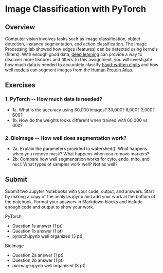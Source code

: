 # Image Classification with PyTorch

## Overview

Computer vision involves tasks such as image classification, object detection, instance segmentation, and action classification.
The Image Processing lab showed how edges (features) can be detected using kernels (filters).
With enough good data, [deep learning](https://pytorch.org) can provide a way to discover more features and filters.
In this assignment, you will investigate how much data is needed to accurately classify [hand-written digits](https://en.wikipedia.org/wiki/MNIST_database) and how well [models](https://github.com/bioimage-io/use-cases/tree/main/case3-devtools) can segment images from the [Human Protein Atlas](https://www.proteinatlas.org).

## Exercises

### 1. PyTorch -- How much data is needed?

- 1a. What is the accuracy using 60,000 images? 30,000? 6,000? 3,000? 600?
- 1b. How do the weights looks different when trained with 60,000 vs 600?

### 2. BioImage -- How well does segmentation work?

- 2a. Explain the parameters provided to watershed(). What happens when you remove mask? What happens when you remove markers?
- 2b. Compare how well segmentation works for cyto, endo, mito, and nucl. What types of samples work well? Not as well?

## Submit

Submit two Jupyter Notebooks with your code, output, and answers.
Start by making a copy of the analysis.ipynb and add your work at the bottom of the notebook.
Format your answers in Markdown blocks and include enough code and output to show your work.

PyTorch

- Question 1a answer (1 pt)
- Question 1b answer (1 pt)
- pytorch.ipynb well organized (3 pt)

BioImage

- Question 2a answer (1 pt)
- Question 2b answer (1 pt)
- bioimage.ipynb well organized (3 pt)
